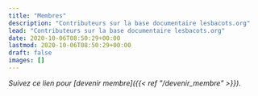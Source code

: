 ```yaml
---
title: "Membres"
description: "Contributeurs sur la base documentaire lesbacots.org"
lead: "Contributeurs sur la base documentaire lesbacots.org"
date: 2020-10-06T08:50:29+00:00
lastmod: 2020-10-06T08:50:29+00:00
draft: false
images: []
---
```


*Suivez ce lien pour [devenir membre]({{< ref "/devenir_membre" >}}).*
